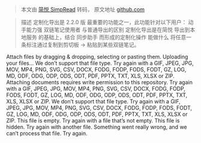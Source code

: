 > 本文由 [简悦 SimpRead](http://ksria.com/simpread/) 转码， 原文地址 [github.com](https://github.com/Kenshin/simpread/discussions/2153)

> 描述 定制化导出是 2.2.0 版 最重要的功能之一，此功能针对以下用户： 动手能力强 双链笔记使用者 与普通导出的区别 定制化导出是在简悦 导出到本地服务 的基础上，结合 同步助手 而形成的定制化操作 能做什么 将任意一条标注通过复制到剪切板 → 粘贴到某些双链笔记。

Attach files by dragging & dropping, selecting or pasting them. Uploading your files… We don’t support that file type. Try again with a GIF, JPEG, JPG, MOV, MP4, PNG, SVG, CSV, DOCX, FODG, FODP, FODS, FODT, GZ, LOG, MD, ODF, ODG, ODP, ODS, ODT, PDF, PPTX, TXT, XLS, XLSX or ZIP. Attaching documents requires write permission to this repository. Try again with a GIF, JPEG, JPG, MOV, MP4, PNG, SVG, CSV, DOCX, FODG, FODP, FODS, FODT, GZ, LOG, MD, ODF, ODG, ODP, ODS, ODT, PDF, PPTX, TXT, XLS, XLSX or ZIP. We don’t support that file type. Try again with a GIF, JPEG, JPG, MOV, MP4, PNG, SVG, CSV, DOCX, FODG, FODP, FODS, FODT, GZ, LOG, MD, ODF, ODG, ODP, ODS, ODT, PDF, PPTX, TXT, XLS, XLSX or ZIP. This file is empty. Try again with a file that’s not empty. This file is hidden. Try again with another file. Something went really wrong, and we can’t process that file. Try again.[](https://docs.github.com/github/writing-on-github/getting-started-with-writing-and-formatting-on-github/basic-writing-and-formatting-syntax)